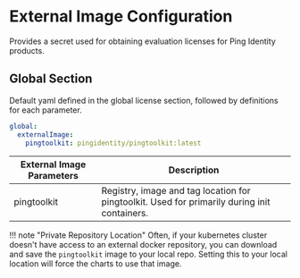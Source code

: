 # External Image Configuration

Provides a secret used for obtaining evaluation licenses for Ping Identity products.

## Global Section

Default yaml defined in the global license section, followed by definitions for each parameter.

```yaml
global:
  externalImage:
    pingtoolkit: pingidentity/pingtoolkit:latest
```

| External Image Parameters | Description                                                                                   |
| ------------------------- | --------------------------------------------------------------------------------------------- |
| pingtoolkit               | Registry, image and tag location for pingtoolkit.  Used for primarily during init containers. |

!!! note "Private Repository Location"
    Often, if your kubernetes cluster doesn't have access to an external docker repository,
    you can download and save the `pingtoolkit` image to your local repo.  Setting this to your
    local location will force the charts to use that image.